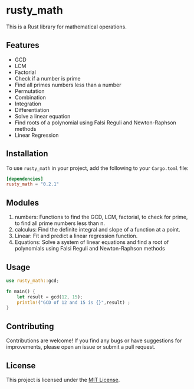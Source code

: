 # rusty_math

This is a Rust library for mathematical operations.

## Features

- GCD
- LCM
- Factorial
- Check if a number is prime
- Find all primes numbers less than a number
- Permutation
- Combination
- Integration
- Differentiation
- Solve a linear equation
- Find roots of a polynomial using Falsi Reguli and Newton-Raphson methods
- Linear Regression

## Installation

To use `rusty_math` in your project, add the following to your `Cargo.toml` file:

```toml
[dependencies]
rusty_math = "0.2.1"
```

## Modules

1. numbers: Functions to find the GCD, LCM, factorial, to check for prime, to find all prime numbers less than n.
2. calculus: Find the definite integral and slope of a function at a point.
3. Linear: Fit and predict a linear regression function.
4. Equations: Solve a system of linear equations and find a root of polynomials using Falsi Reguli and Newton-Raphson methods


## Usage

```rust
use rusty_math::gcd;

fn main() {
    let result = gcd(12, 15);
    println!("GCD of 12 and 15 is {}",result) ;
}
```

## Contributing

Contributions are welcome! If you find any bugs or have suggestions for improvements, please open an issue or submit a pull request.

## License

This project is licensed under the [MIT License](LICENSE).
